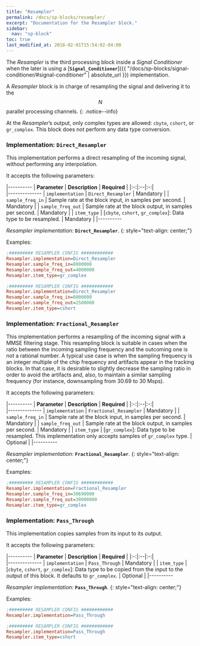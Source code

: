 ```yaml
---
title: "Resampler"
permalink: /docs/sp-blocks/resampler/
excerpt: "Documentation for the Resampler block."
sidebar:
  nav: "sp-block"
toc: true
last_modified_at: 2018-02-01T15:54:02-04:00
---
```



The _Resampler_ is the third processing block inside a _Signal Conditioner_ when the later is using a [**`Signal_Conditioner`**]({{ "/docs/sp-blocks/signal-conditioner/#signal-conditioner" | absolute_url }}) implementation.

A _Resampler_ block is in charge of resampling the signal and delivering it to
the $$ N $$ parallel processing channels.
{: .notice--info}

At the _Resampler_’s output, only complex types are allowed: `cbyte`, `cshort`, or `gr_complex`. This block does not perform any data type conversion.


### Implementation: `Direct_Resampler`

This implementation performs a direct resampling of the incoming signal,
without performing any interpolation.

It accepts the following parameters:

|----------
|  **Parameter**  |  **Description** | **Required** |
|:-:|:--|:-:|    
|--------------
| `implementation` | `Direct_Resampler` | Mandatory |
| `sample_freq_in` |  Sample rate at the block input, in samples per second. | Mandatory |
| `sample_freq_out` |  Sample rate at the block output, in samples per second. | Mandatory |
| `item_type` |  [`cbyte`, `cshort`, `gr_complex`]: Data type to be resampled. | Mandatory |
|----------

  _Resampler implementation:_ **`Direct_Resampler`**.
  {: style="text-align: center;"}


Examples:

```ini
;######### RESAMPLER CONFIG ############
Resampler.implementation=Direct_Resampler
Resampler.sample_freq_in=8000000
Resampler.sample_freq_out=4000000
Resampler.item_type=gr_complex
```

```ini
;######### RESAMPLER CONFIG ############
Resampler.implementation=Direct_Resampler
Resampler.sample_freq_in=8000000
Resampler.sample_freq_out=2500000
Resampler.item_type=cshort
```


### Implementation: `Fractional_Resampler`

This implementation performs a resampling of the incoming signal with a MMSE filtering stage. This resampling block is suitable in cases when the ratio between the incoming sampling frequency and the outcoming one is not a rational number. A typical use case is when the sampling frequency is an integer multiple of the chip frequency and artifacts appear in the tracking blocks. In that case, it is desirable to slightly decrease the sampling ratio in order to avoid the artifacts and, also, to maintain a similar sampling frequency (for instance, downsampling from 30.69 to 30 Msps).

It accepts the following parameters:

|----------
|  **Parameter**  |  **Description** | **Required** |
|:-:|:--|:-:|    
|--------------
| `implementation` | `Fractional_Resampler` | Mandatory |
| `sample_freq_in` |  Sample rate at the block input, in samples per second. | Mandatory |
| `sample_freq_out` |  Sample rate at the block output, in samples per second. | Mandatory |
| `item_type` |  [`gr_complex`]: Data type to be resampled. This implementation only accepts samples of `gr_complex` type. | Optional |
|----------

  _Resampler implementation:_ **`Fractional_Resampler`**.
  {: style="text-align: center;"}


Examples:

```ini
;######### RESAMPLER CONFIG ############
Resampler.implementation=Fractional_Resampler
Resampler.sample_freq_in=30690000
Resampler.sample_freq_out=30000000
Resampler.item_type=gr_complex
```



### Implementation: `Pass_Through`

This implementation copies samples from its input to its output.

It accepts the following parameters:

|----------
|  **Parameter**  |  **Description** | **Required** |
|:-:|:--|:-:|    
|--------------
| `implementation` | `Pass_Through` | Mandatory |
| `item_type` |  [`cbyte`, `cshort`, `gr_complex`]: Data type to be copied from the input to the output of this block. It defaults to `gr_complex`. | Optional |
|----------

  _Resampler implementation:_ **`Pass_Through`**.
  {: style="text-align: center;"}


Examples:

```ini
;######### RESAMPLER CONFIG ############
Resampler.implementation=Pass_Through
```

```ini
;######### RESAMPLER CONFIG ############
Resampler.implementation=Pass_Through
Resampler.item_type=cshort
```

